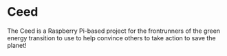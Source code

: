# Ceed
The Ceed is a Raspberry Pi-based project for the frontrunners of the green energy transition to use to help convince others to take action to save the planet!
